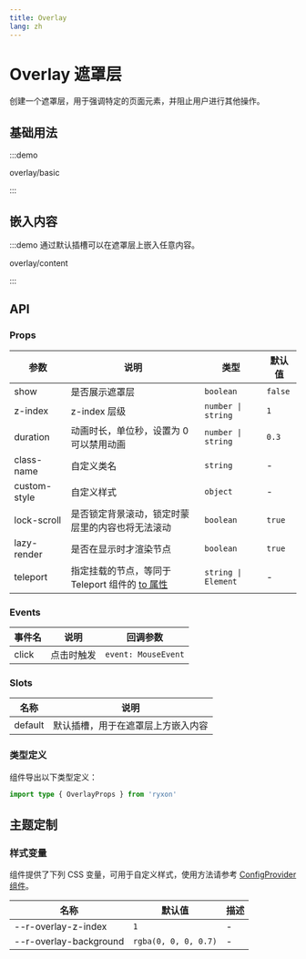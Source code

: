```yaml
---
title: Overlay
lang: zh
---
```


# Overlay 遮罩层

创建一个遮罩层，用于强调特定的页面元素，并阻止用户进行其他操作。

## 基础用法

:::demo

overlay/basic

:::

## 嵌入内容

:::demo 通过默认插槽可以在遮罩层上嵌入任意内容。

overlay/content

:::

## API

### Props

| 参数 | 说明 | 类型 | 默认值 |
| --- | --- | --- | --- |
| show | 是否展示遮罩层 | `boolean` | `false` |
| z-index | z-index 层级 | `number \| string` | `1` |
| duration | 动画时长，单位秒，设置为 0 可以禁用动画 | `number \| string` | `0.3` |
| class-name | 自定义类名 | `string` | - |
| custom-style | 自定义样式 | `object` | - |
| lock-scroll | 是否锁定背景滚动，锁定时蒙层里的内容也将无法滚动 | `boolean` | `true` |
| lazy-render | 是否在显示时才渲染节点 | `boolean` | `true` |
| teleport | 指定挂载的节点，等同于 Teleport 组件的 [to 属性](https://cn.vuejs.org/api/built-in-components.html#teleport) | `string \| Element` | - |

### Events

| 事件名 | 说明       | 回调参数            |
| ------ | ---------- | ------------------- |
| click  | 点击时触发 | `event: MouseEvent` |

### Slots

| 名称    | 说明                               |
| ------- | ---------------------------------- |
| default | 默认插槽，用于在遮罩层上方嵌入内容 |

### 类型定义

组件导出以下类型定义：

```ts
import type { OverlayProps } from 'ryxon'
```

## 主题定制

### 样式变量

组件提供了下列 CSS 变量，可用于自定义样式，使用方法请参考 [ConfigProvider 组件](/zh/component/config-provider.html)。

| 名称                   | 默认值               | 描述 |
| ---------------------- | -------------------- | ---- |
| --r-overlay-z-index    | `1`                  | -    |
| --r-overlay-background | `rgba(0, 0, 0, 0.7)` | -    |
